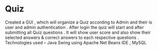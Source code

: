# Quiz
Created a GUI , which will organize a Quiz according to Admin and their is user and admin authentication . After login the quiz will start and after submitting all Quiz questions . It will show user score and also show their selected answers &amp; correct answers to each respective questions . Technologies used – Java Swing using Apache Net Beans IDE , MySQL
